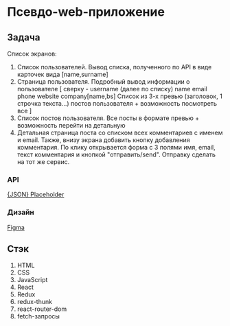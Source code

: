 # Псевдо-web-приложение

## Задача

Список экранов:

1. Список пользователей. Вывод списка, полученного по API в виде карточек вида
   [name,surname]
2. Страница пользователя. Подробный вывод информации о пользователе
   [
   сверху - username
   (далее по списку)
   name
   email
   phone
   website
   company[name,bs]
   Список из 3-х превью (заголовок, 1 строчка текста...) постов пользователя + возможность посмотреть все
   ]
3. Список постов пользователя. Все посты в формате превью + возможность перейти на детальную
4. Детальная страница поста со списком всех комментариев c именем и email. Также, внизу экрана добавить кнопку добавления комментария. По клику открывается форма с 3 полями имя, email, текст комментария и кнопкой "отправить/send". Отправку сделать на тот же сервис.

### API

[{JSON} Placeholder](https://jsonplaceholder.typicode.com/)

### Дизайн

[Figma](https://www.figma.com/file/IpjzEBgEd5Tk3ry5g347Ux/Untitled)

## Стэк

1. HTML
2. CSS
3. JavaScript
4. React
5. Redux
6. redux-thunk
7. react-router-dom
8. fetch-запросы

